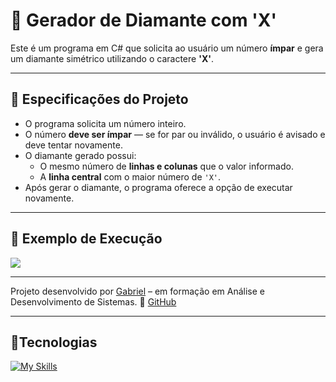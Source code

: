 ﻿# 💎 Gerador de Diamante com 'X'

Este é um programa em C# que solicita ao usuário um número **ímpar** e gera um diamante simétrico utilizando o caractere **'X'**.

---

## 📌 Especificações do Projeto

- O programa solicita um número inteiro.
- O número **deve ser ímpar** — se for par ou inválido, o usuário é avisado e deve tentar novamente.
- O diamante gerado possui:
  - O mesmo número de **linhas e colunas** que o valor informado.
  - A **linha central** com o maior número de `'X'`.
- Após gerar o diamante, o programa oferece a opção de executar novamente.

---

## 🧪 Exemplo de Execução



![](https://imgur.com/hVT2x5m.gif)


___

Projeto desenvolvido por [Gabriel](https://instagram.com.br/gabriel_fernandob_) – em formação em Análise e Desenvolvimento de Sistemas.
🔗 [GitHub](github.com/GabrielBGB)

___

## 🔗Tecnologias 

[![My Skills](https://skillicons.dev/icons?i=cs,dotnet,visualstudio,git,github)](https://skillicons.dev)

